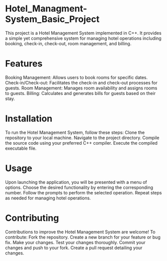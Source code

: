 # Hotel_Managment-System_Basic_Project
This project is a Hotel Management System implemented in C++. It provides a simple yet comprehensive system for managing hotel operations including booking, check-in, check-out, room management, and billing.

# Features
Booking Management: Allows users to book rooms for specific dates.
Check-in/Check-out: Facilitates the check-in and check-out processes for guests.
Room Management: Manages room availability and assigns rooms to guests.
Billing: Calculates and generates bills for guests based on their stay.

# Installation
To run the Hotel Management System, follow these steps:
Clone the repository to your local machine.
Navigate to the project directory.
Compile the source code using your preferred C++ compiler.
Execute the compiled executable file.

# Usage
Upon launching the application, you will be presented with a menu of options.
Choose the desired functionality by entering the corresponding number.
Follow the prompts to perform the selected operation.
Repeat steps as needed for managing hotel operations.

# Contributing
Contributions to improve the Hotel Management System are welcome! To contribute:
Fork the repository.
Create a new branch for your feature or bug fix.
Make your changes.
Test your changes thoroughly.
Commit your changes and push to your fork.
Create a pull request detailing your changes.
